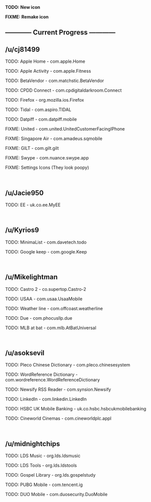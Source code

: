 **TODO: New icon**

**FIXME: Remake icon**

## ———— Current Progress ————

## /u/cj81499

TODO:  Apple Home     - com.apple.Home

TODO:  Apple Activity - com.apple.Fitness

TODO:  BetaVendor     - com.matchstic.BetaVendor

TODO:  CPDD Connect   - com.cpdigitaldarkroom.Connect

TODO:  Firefox        - org.mozilla.ios.Firefox

TODO:  Tidal          - com.aspiro.TIDAL

TODO:  Datpiff        - com.datpiff.mobile

FIXME: United         - com.united.UnitedCustomerFacingIPhone

FIXME: Singapore Air  - com.amadeus.sqmobile

FIXME: GILT           - com.gilt.gilt

FIXME: Swype          - com.nuance.swype.app

FIXME: Settings Icons (They look poopy)

&nbsp;

## /u/Jacie950

TODO: EE - uk.co.ee.MyEE

&nbsp;

## /u/Kyrios9

TODO: MinimaList  - com.davetech.todo

TODO: Google keep - com.google.Keep

&nbsp;

## /u/Mikelightman

TODO: Castro 2     - co.supertop.Castro-2

TODO: USAA         - com.usaa.UsaaMobile

TODO: Weather line - com.offcoast.weatherline

TODO: Due          - com.phocusllp.due

TODO: MLB at bat   - com.mlb.AtBatUniversal

&nbsp;

## /u/asoksevil

TODO: Pleco Chinese Dictionary - com.pleco.chinesesystem

TODO: WordReference Dictionary - 
com.wordreference.WordReferenceDictionary

TODO: Newsify RSS Reader       - com.synsion.Newsify

TODO: LinkedIn                 - com.linkedin.LinkedIn

TODO: HSBC UK Mobile Banking   - 
uk.co.hsbc.hsbcukmobilebanking

TODO: Cineworld Cinemas        - com.cineworldplc.appl

&nbsp;

## /u/midnightchips

TODO: LDS Music      - org.lds.ldsmusic

TODO: LDS Tools      - org.lds.ldstools

TODO: Gospel Library - org.lds.gospelstudy

TODO: PUBG Mobile    - com.tencent.ig

TODO: DUO Mobile     - com.duosecurity.DuoMobile
